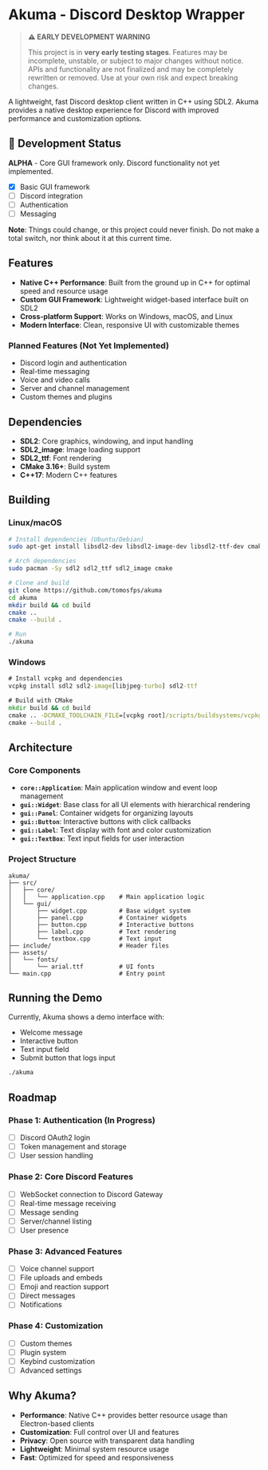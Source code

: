 # Akuma - Discord Desktop Wrapper

> **⚠️ EARLY DEVELOPMENT WARNING**
> 
> This project is in **very early testing stages**. Features may be incomplete, unstable, or subject to major changes without notice. APIs and functionality are not finalized and may be completely rewritten or removed. Use at your own risk and expect breaking changes.

A lightweight, fast Discord desktop client written in C++ using SDL2. Akuma provides a native desktop experience for Discord with improved performance and customization options.

## 🚧 Development Status

**ALPHA** - Core GUI framework only. Discord functionality not yet implemented.

- [x] Basic GUI framework
- [ ] Discord integration
- [ ] Authentication
- [ ] Messaging

**Note**: Things could change, or this project could never finish. Do not make a total switch, nor think about it at this current time.

## Features

- **Native C++ Performance**: Built from the ground up in C++ for optimal speed and resource usage
- **Custom GUI Framework**: Lightweight widget-based interface built on SDL2
- **Cross-platform Support**: Works on Windows, macOS, and Linux
- **Modern Interface**: Clean, responsive UI with customizable themes

### Planned Features (Not Yet Implemented)
- Discord login and authentication
- Real-time messaging
- Voice and video calls
- Server and channel management
- Custom themes and plugins

## Dependencies

- **SDL2**: Core graphics, windowing, and input handling
- **SDL2_image**: Image loading support
- **SDL2_ttf**: Font rendering
- **CMake 3.16+**: Build system
- **C++17**: Modern C++ features

## Building

### Linux/macOS
```bash
# Install dependencies (Ubuntu/Debian)
sudo apt-get install libsdl2-dev libsdl2-image-dev libsdl2-ttf-dev cmake

# Arch dependencies
sudo pacman -Sy sdl2 sdl2_ttf sdl2_image cmake

# Clone and build
git clone https://github.com/tomosfps/akuma
cd akuma
mkdir build && cd build
cmake ..
cmake --build .

# Run
./akuma
```

### Windows
```cmd
# Install vcpkg and dependencies
vcpkg install sdl2 sdl2-image[libjpeg-turbo] sdl2-ttf

# Build with CMake
mkdir build && cd build
cmake .. -DCMAKE_TOOLCHAIN_FILE=[vcpkg root]/scripts/buildsystems/vcpkg.cmake
cmake --build .
```

## Architecture

### Core Components

- **`core::Application`**: Main application window and event loop management
- **`gui::Widget`**: Base class for all UI elements with hierarchical rendering
- **`gui::Panel`**: Container widgets for organizing layouts
- **`gui::Button`**: Interactive buttons with click callbacks
- **`gui::Label`**: Text display with font and color customization
- **`gui::TextBox`**: Text input fields for user interaction

### Project Structure
```
akuma/
├── src/
│   ├── core/
│   │   └── application.cpp    # Main application logic
│   └── gui/
│       ├── widget.cpp         # Base widget system
│       ├── panel.cpp          # Container widgets
│       ├── button.cpp         # Interactive buttons
│       ├── label.cpp          # Text rendering
│       └── textbox.cpp        # Text input
├── include/                   # Header files
├── assets/
│   └── fonts/
│       └── arial.ttf          # UI fonts
└── main.cpp                   # Entry point
```

## Running the Demo

Currently, Akuma shows a demo interface with:
- Welcome message
- Interactive button
- Text input field
- Submit button that logs input

```bash
./akuma
```

## Roadmap

### Phase 1: Authentication (In Progress)
- [ ] Discord OAuth2 login
- [ ] Token management and storage
- [ ] User session handling

### Phase 2: Core Discord Features
- [ ] WebSocket connection to Discord Gateway
- [ ] Real-time message receiving
- [ ] Message sending
- [ ] Server/channel listing
- [ ] User presence

### Phase 3: Advanced Features
- [ ] Voice channel support
- [ ] File uploads and embeds
- [ ] Emoji and reaction support
- [ ] Direct messages
- [ ] Notifications

### Phase 4: Customization
- [ ] Custom themes
- [ ] Plugin system
- [ ] Keybind customization
- [ ] Advanced settings

## Why Akuma?

- **Performance**: Native C++ provides better resource usage than Electron-based clients
- **Customization**: Full control over UI and features
- **Privacy**: Open source with transparent data handling
- **Lightweight**: Minimal system resource usage
- **Fast**: Optimized for speed and responsiveness

